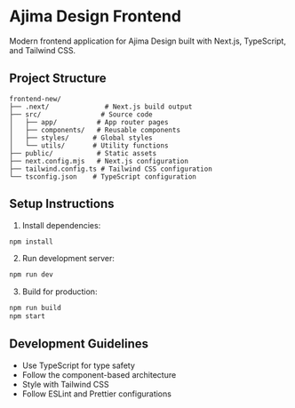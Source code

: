 # Ajima Design Frontend

Modern frontend application for Ajima Design built with Next.js, TypeScript, and Tailwind CSS.

## Project Structure
```
frontend-new/
├── .next/              # Next.js build output
├── src/               # Source code
│   ├── app/          # App router pages
│   ├── components/   # Reusable components
│   ├── styles/      # Global styles
│   └── utils/       # Utility functions
├── public/           # Static assets
├── next.config.mjs   # Next.js configuration
├── tailwind.config.ts # Tailwind CSS configuration
└── tsconfig.json    # TypeScript configuration
```

## Setup Instructions

1. Install dependencies:
```bash
npm install
```

2. Run development server:
```bash
npm run dev
```

3. Build for production:
```bash
npm run build
npm start
```

## Development Guidelines

- Use TypeScript for type safety
- Follow the component-based architecture
- Style with Tailwind CSS
- Follow ESLint and Prettier configurations

